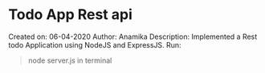 # Todo App Rest api
Created on: 06-04-2020
Author: Anamika
Description: Implemented a Rest todo Application using NodeJS and ExpressJS. 
Run:
  >node server.js in terminal
